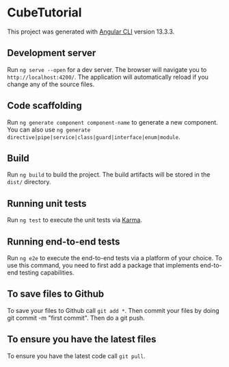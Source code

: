 # CubeTutorial

This project was generated with [Angular CLI](https://github.com/angular/angular-cli) version 13.3.3.

## Development server

Run `ng serve --open` for a dev server. The browser will navigate you to `http://localhost:4200/`. The application will automatically reload if you change any of the source files.

## Code scaffolding

Run `ng generate component component-name` to generate a new component. You can also use `ng generate directive|pipe|service|class|guard|interface|enum|module`.

## Build

Run `ng build` to build the project. The build artifacts will be stored in the `dist/` directory.

## Running unit tests

Run `ng test` to execute the unit tests via [Karma](https://karma-runner.github.io).

## Running end-to-end tests

Run `ng e2e` to execute the end-to-end tests via a platform of your choice. To use this command, you need to first add a package that implements end-to-end testing capabilities.

## To save files to Github

To save your files to Github call `git add *`.  Then commit your files by doing git commit -m "first commit".  Then do a git push.

## To ensure you have the latest files

To ensure you have the latest code call `git pull`.
